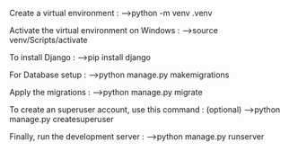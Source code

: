 Create a virtual environment :
-->python -m venv .venv

Activate the virtual environment on Windows :
-->source venv/Scripts/activate

To install Django :
-->pip install django

For Database setup :
-->python manage.py makemigrations

Apply the migrations :
-->python manage.py migrate

To create an superuser account, use this command : (optional)
-->python manage.py createsuperuser

Finally, run the development server :
-->python manage.py runserver